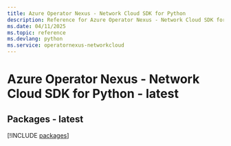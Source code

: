```yaml
---
title: Azure Operator Nexus - Network Cloud SDK for Python
description: Reference for Azure Operator Nexus - Network Cloud SDK for Python
ms.date: 04/11/2025
ms.topic: reference
ms.devlang: python
ms.service: operatornexus-networkcloud
---
```

# Azure Operator Nexus - Network Cloud SDK for Python - latest
## Packages - latest
[!INCLUDE [packages](operator-nexus---network-cloud-index.md)]